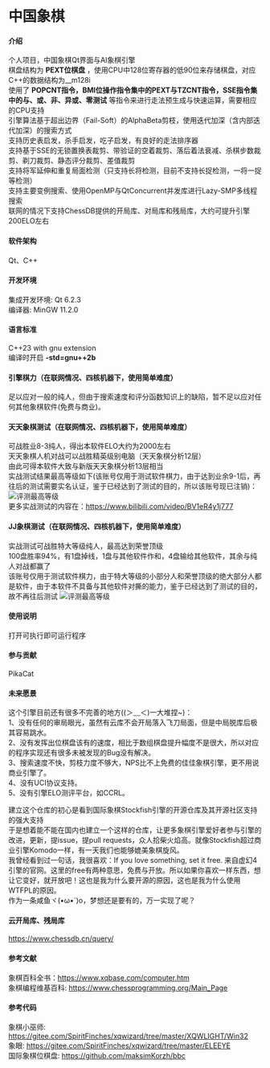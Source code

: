 # 中国象棋

#### 介绍
个人项目，中国象棋Qt界面与AI象棋引擎\
棋盘结构为 **PEXT位棋盘** ，使用CPU中128位寄存器的低90位来存储棋盘，对应C++的数据结构为__m128i\
使用了 **POPCNT指令，BMI位操作指令集中的PEXT与TZCNT指令，SSE指令集中的与、或、非、异或、零测试** 等指令来进行走法预生成与快速运算，需要相应的CPU支持\
引擎算法基于超出边界（Fail-Soft）的AlphaBeta剪枝，使用迭代加深（含内部迭代加深）的搜索方式\
支持历史表启发，杀手启发，吃子启发，有良好的走法排序器\
支持基于SSE的无锁置换表裁剪、带验证的空着裁剪、落后着法衰减、杀棋步数裁剪、剃刀裁剪、静态评分裁剪、差值裁剪\
支持将军延伸和重复局面检测（只支持长将检测，目前不支持长捉检测，一将一捉等检测）\
支持主要变例搜索、使用OpenMP与QtConcurrent并发库进行Lazy-SMP多线程搜索\
联网的情况下支持ChessDB提供的开局库、对局库和残局库，大约可提升引擎200ELO左右

#### 软件架构
Qt、C++

#### 开发环境
集成开发环境: Qt 6.2.3\
编译器: MinGW 11.2.0

#### 语言标准
C++23 with gnu extension\
编译时开启 **-std=gnu++2b** 

#### 引擎棋力（在联网情况、四核机器下，使用简单难度）
足以应对一般的纯人，但由于搜索速度和评分函数知识上的缺陷，暂不足以应对任何其他象棋软件(免费与商业)。

#### 天天象棋测试（在联网情况、四核机器下，使用简单难度）
可战胜业8-3纯人，得出本软件ELO大约为2000左右\
天天象棋人机对战可以战胜精英级别电脑（天天象棋分析12层）\
由此可得本软件大致与新版天天象棋分析13层相当\
实战测试结果最高等级如下(该账号仅用于测试软件棋力，由于达到业余9-1后，再往后的测试需要实名认证，鉴于已经达到了测试的目的，所以该账号现已注销)：
![评测最高等级](https://images.gitee.com/uploads/images/2021/0823/185211_45f94b91_7628839.jpeg "QQ图片20210823185009.jpg")\
更多实战测试的内容在：https://www.bilibili.com/video/BV1eR4y1j777

#### JJ象棋测试（在联网情况、四核机器下，使用简单难度）
实战测试可战胜特大等级纯人，最高达到荣誉顶级\
100盘胜率94%，有1盘掉线，1盘与其他软件作和，4盘输给其他软件，其余与纯人对战都赢了\
该账号仅用于测试软件棋力，由于特大等级的小部分人和荣誉顶级的绝大部分人都是软件，由于本软件不具备与其他软件对撕的能力，鉴于已经达到了测试的目的，故不再往后测试
![评测最高等级](https://images.gitee.com/uploads/images/2021/0921/212032_434c1039_7628839.jpeg "Screenshot_2021-09-21-21-16-53-960_cn.jj.chess.mi.jpg")

#### 使用说明
打开可执行即可运行程序

#### 参与贡献
PikaCat

#### 未来愿景
这个引擎目前还有很多不完善的地方((＞﹏＜)一大堆捏~)：\
1、没有任何的审局眼光，虽然有云库不会开局落入飞刀局面，但是中局脱库后极其容易跳水。\
2、没有发挥出位棋盘该有的速度，相比于数组棋盘提升幅度不是很大，所以对应的程序实现还有很多未被发现的Bug没有解决。\
3、搜索速度不快，剪枝力度不够大，NPS比不上免费的佳佳象棋引擎，更不用说商业引擎了。\
4、没有UCI协议支持。\
5、没有引擎ELO测评平台，如CCRL。

建立这个仓库的初心是看到国际象棋Stockfish引擎的开源仓库及其开源社区支持的强大支持 \
于是想着能不能在国内也建立一个这样的仓库，让更多象棋引擎爱好者参与引擎的改进，更新，提issue，提pull requests，众人拾柴火焰高。就像Stockfish超过商业引擎Komodo一样，有一天我们也能够媲美象棋旋风。\
我曾经看到过一句话，我很喜欢：If you love something, set it free. 来自虚幻4引擎的官网。这里的free有两种意思，免费与开放。所以如果你喜欢一样东西，想让它变好，就开放吧！这也是我为什么要开源的原因，这也是我为什么使用WTFPL的原因。\
作为一条咸鱼ヾ(•ω•`)o，梦想还是要有的，万一实现了呢？

#### 云开局库、残局库
https://www.chessdb.cn/query/

#### 参考文献
象棋百科全书：https://www.xqbase.com/computer.htm \
象棋编程维基百科: https://www.chessprogramming.org/Main_Page

#### 参考代码
象棋小巫师: https://gitee.com/SpiritFinches/xqwizard/tree/master/XQWLIGHT/Win32 \
象眼: https://gitee.com/SpiritFinches/xqwizard/tree/master/ELEEYE \
国际象棋位棋盘: https://github.com/maksimKorzh/bbc